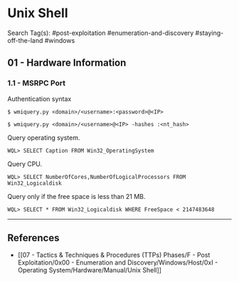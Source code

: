 # Unix Shell

Search Tag(s): #post-exploitation #enumeration-and-discovery #staying-off-the-land #windows

## 01 - Hardware Information

### 1.1 - MSRPC Port

Authentication syntax

```
$ wmiquery.py <domain>/<username>:<password>@<IP>

$ wmiquery.py <domain>/<username>@<IP> -hashes :<nt_hash>
```

Query operating system.

```
WQL> SELECT Caption FROM Win32_OperatingSystem
```

Query CPU.

```
WQL> SELECT NumberOfCores,NumberOfLogicalProcessors FROM Win32_Logicaldisk
```

Query only if the free space is less than 21 MB.

```
WQL> SELECT * FROM Win32_Logicaldisk WHERE FreeSpace < 2147483648
```

---
## References

- [[07 - Tactics & Techniques & Procedures (TTPs) Phases/F - Post Exploitation/0x00 - Enumeration and Discovery/Windows/Host/0xI - Operating System/Hardware/Manual/Unix Shell]]